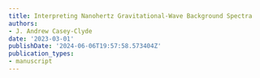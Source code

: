 ```yaml
---
title: Interpreting Nanohertz Gravitational-Wave Background Spectra
authors:
- J. Andrew Casey-Clyde
date: '2023-03-01'
publishDate: '2024-06-06T19:57:58.573404Z'
publication_types:
- manuscript
---
```


